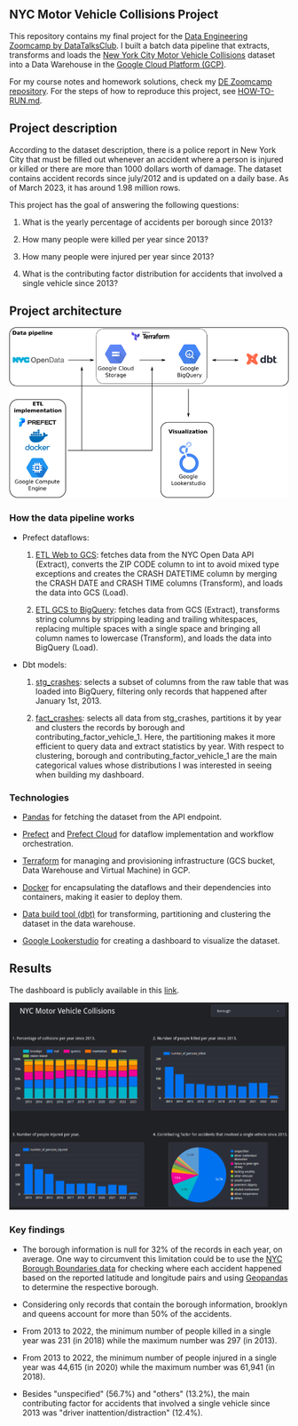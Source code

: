 ## NYC Motor Vehicle Collisions Project

This repository contains my final project for the [Data Engineering Zoomcamp by DataTalksClub](https://github.com/DataTalksClub/data-engineering-zoomcamp). I built a batch data pipeline that extracts, transforms and loads the [New York City Motor Vehicle Collisions](https://data.cityofnewyork.us/Public-Safety/Motor-Vehicle-Collisions-Crashes/h9gi-nx95) dataset into a Data Warehouse in the [Google Cloud Platform (GCP)](https://cloud.google.com/).

For my course notes and homework solutions, check my [DE Zoomcamp repository](https://github.com/padilha/de-zoomcamp). For the steps of how to reproduce this project, see [HOW-TO-RUN.md](./HOW-TO-RUN.md).

## Project description

According to the dataset description, there is a police report in New York City that must be filled out whenever an accident where a person is injured or killed or there are more than 1000 dollars worth of damage. The dataset contains accident records since july/2012 and is updated on a daily base. As of March 2023, it has around 1.98 million rows.

This project has the goal of answering the following questions:

1. What is the yearly percentage of accidents per borough since 2013?

2. How many people were killed per year since 2013?

3. How many people were injured per year since 2013?

4. What is the contributing factor distribution for accidents that involved a single vehicle since 2013?

## Project architecture

![](./img/project.png)

### How the data pipeline works

* Prefect dataflows:

    1. [ETL Web to GCS](./workflows/web_to_gcs/etl_web_to_gcs.py): fetches data from the NYC Open Data API (Extract), converts the ZIP CODE column to int to avoid mixed type exceptions and creates the CRASH DATETIME column by merging the CRASH DATE and CRASH TIME columns (Transform), and loads the data into GCS (Load).

    2. [ETL GCS to BigQuery](./workflows/gcs_to_bq/etl_gcs_to_bq.py): fetches data from GCS (Extract), transforms string columns by stripping leading and trailing whitespaces, replacing multiple spaces with a single space and bringing all column names to lowercase (Transform), and loads the data into BigQuery (Load).

* Dbt models:

    1. [stg_crashes](./dbt_nyc_mvc/models/staging/stg_crashes.sql): selects a subset of columns from the raw table that was loaded into BigQuery, filtering only records that happened after January 1st, 2013.

    2. [fact_crashes](./dbt_nyc_mvc/models/core/fact_crashes.sql): selects all data from stg_crashes, partitions it by year and clusters the records by borough and contributing_factor_vehicle_1. Here, the partitioning makes it more efficient to query data and extract statistics by year. With respect to clustering, borough and contributing_factor_vehicle_1 are the main categorical values whose distributions I was interested in seeing when building my dashboard.

### Technologies

* [Pandas](https://pandas.pydata.org/) for fetching the dataset from the API endpoint.

* [Prefect](https://www.prefect.io/) and [Prefect Cloud](https://www.prefect.io/cloud/) for dataflow implementation and workflow orchestration.

* [Terraform](https://www.terraform.io/) for managing and provisioning infrastructure (GCS bucket, Data Warehouse and Virtual Machine) in GCP.

* [Docker](https://www.docker.com/) for encapsulating the dataflows and their dependencies into containers, making it easier to deploy them.

* [Data build tool (dbt)](https://www.getdbt.com/) for transforming, partitioning and clustering the dataset in the data warehouse.

* [Google Lookerstudio](https://lookerstudio.google.com/) for creating a dashboard to visualize the dataset.

## Results

The dashboard is publicly available in this [link](https://lookerstudio.google.com/reporting/ef66bb46-2972-45fe-89ce-330662311974).

![](./img/dashboard.png)

### Key findings

* The borough information is null for 32% of the records in each year, on average. One way to circumvent this limitation could be to use the [NYC Borough Boundaries data](https://data.cityofnewyork.us/City-Government/Borough-Boundaries/tqmj-j8zm) for checking where each accident happened based on the reported latitude and longitude pairs and using [Geopandas](https://geopandas.org/en/stable/index.html) to determine the respective borough.

* Considering only records that contain the borough information, brooklyn and queens account for more than 50% of the accidents.

* From 2013 to 2022, the minimum number of people killed in a single year was 231 (in 2018) while the maximum number was 297 (in 2013).

* From 2013 to 2022, the minimum number of people injured in a single year was 44,615 (in 2020) while the maximum number was 61,941 (in 2018).

* Besides "unspecified" (56.7%) and "others" (13.2%), the main contributing factor for accidents that involved a single vehicle since 2013 was "driver inattention/distraction" (12.4%).